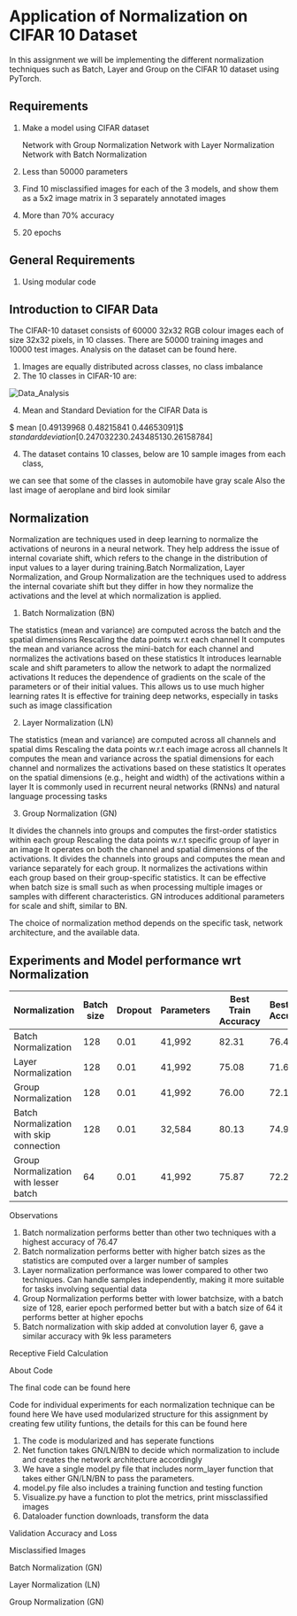 # Application of Normalization on CIFAR 10 Dataset 

In this assignment we will be implementing the different normalization techniques such as Batch, Layer and Group on the CIFAR 10 dataset using PyTorch.

## Requirements

1. Make a model using CIFAR dataset

	Network with Group Normalization
	Network with Layer Normalization
	Network with Batch Normalization
	
2. Less than 50000 parameters
3. Find 10 misclassified images for each of the 3 models, and show them as a 5x2 image matrix in 3 separately annotated images
4. More than 70% accuracy
5. 20 epochs

## General Requirements

1. Using modular code

## Introduction to CIFAR Data

The CIFAR-10 dataset consists of 60000 32x32 RGB colour images  each of size 32x32 pixels, in 10 classes. There are 50000 training images and 10000 test images. Analysis on the dataset can be found here. 

1. Images are equally distributed across classes, no class imbalance
2. The 10 classes in CIFAR-10 are:
   
![Data_Analysis](https://github.com/prarthanats/ERA/assets/32382676/f24c0379-4f06-4a31-8a91-184499e677f4)

4. Mean and Standard Deviation for the CIFAR Data is 

$ mean [0.49139968 0.48215841 0.44653091]$
$standard deviation [0.24703223 0.24348513 0.26158784]$

4. The dataset contains 10 classes, below are 10 sample images from each class, 

we can see that some of the classes in automobile have gray scale
Also the last image of aeroplane and bird look similar


## Normalization
Normalization are techniques used in deep learning to normalize the activations of neurons in a neural network. They help address the issue of internal covariate shift, which refers to the change in the distribution of input values to a layer during training.Batch Normalization, Layer Normalization, and Group Normalization are the techniques used to address the internal covariate shift but they differ in how they normalize the activations and the level at which normalization is applied.

1. Batch Normalization (BN)

The statistics (mean and variance) are computed across the batch and the spatial dimensions
Rescaling the data points w.r.t each channel
It computes the mean and variance across the mini-batch for each channel and normalizes the activations based on these statistics
It introduces learnable scale and shift parameters to allow the network to adapt the normalized activations
It reduces the dependence of gradients on the scale of the parameters or of their initial values. This allows us to use much higher learning rates
It is effective for training deep networks, especially in tasks such as image classification


2. Layer Normalization (LN)

The statistics (mean and variance) are computed across all channels and spatial dims
Rescaling the data points w.r.t each image across all channels
It computes the mean and variance across the spatial dimensions for each channel and normalizes the activations based on these statistics
It operates on the spatial dimensions (e.g., height and width) of the activations within a layer
It is commonly used in recurrent neural networks (RNNs) and natural language processing tasks

3. Group Normalization (GN)

It divides the channels into groups and computes the first-order statistics within each group
Rescaling the data points w.r.t specific group of layer in an image
It operates on both the channel and spatial dimensions of the activations. 
It divides the channels into groups and computes the mean and variance separately for each group.
It normalizes the activations within each group based on their group-specific statistics.
It can be effective when batch size is small such as when processing multiple images or samples with different characteristics. 
GN introduces additional parameters for scale and shift, similar to BN.

The choice of normalization method depends on the specific task, network architecture, and the available data.

## Experiments and Model performance wrt Normalization

|Normalization |Batch size |Dropout |Parameters |Best Train Accuracy |Best Test Accuracy | Link |
|-----------------|-----------------|-----------------|-----------------|-----------------|-----------------|-----------------|
| Batch Normalization | 128 | 0.01 | 41,992 | 82.31 | 76.47 | |
| Layer Normalization | 128 | 0.01 | 41,992 | 75.08 | 71.67 | |
| Group Normalization | 128 | 0.01 | 41,992 | 76.00 | 72.14 | |
| Batch Normalization with skip connection | 128 | 0.01 | 32,584 | 80.13 | 74.97 | |
| Group Normalization with lesser batch | 64 | 0.01 | 41,992 | 75.87 | 72.25 | |


Observations

1. Batch normalization performs better than other two techniques with a highest accuracy of 76.47
2. Batch normalization performs better with higher batch sizes as the statistics are computed over a larger number of samples
3. Layer normalization performance was lower compared to other two techniques. Can handle samples independently, making it more suitable for tasks involving sequential data
4. Group Normalization performs better with lower batchsize, with a batch size of 128, earier epoch performed better but with a batch size of 64 it performs better at higher epochs
5. Batch normalization with skip added at convolution layer 6, gave a similar accuracy with 9k less parameters


Receptive Field Calculation


About Code

The final code can be found here 

Code for individual experiments for each normalization technique can be found here
We have used modularized structure for this assignment by creating few utility funtions, the details for this can be found here

1. The code is modularized and has seperate functions
2. Net function takes GN/LN/BN to decide which normalization to include and creates the network architecture accordingly
3. We have a single model.py file that includes norm_layer function that takes either GN/LN/BN to pass the parameters. 
4. model.py file also includes a training function and testing function
5. Visualize.py have a function to plot the metrics, print missclassified images
6. Dataloader function downloads, transform the data

Validation Accuracy and Loss




Misclassified Images

Batch Normalization (GN)



Layer Normalization (LN)



Group Normalization (GN)
